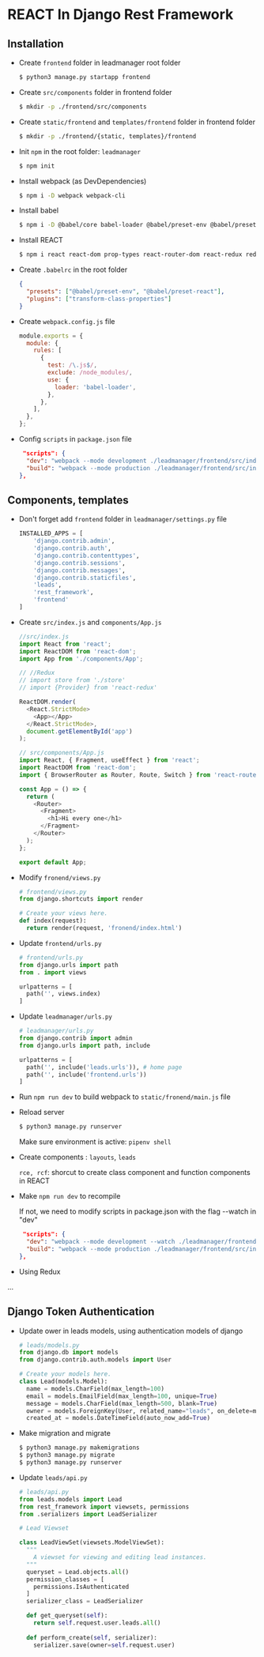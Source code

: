 # REACT In Django Rest Framework

## Installation

- Create `frontend` folder in leadmanager root folder
  ```bash 
  $ python3 manage.py startapp frontend
  ```
- Create `src/components` folder in frontend folder
  ```bash
  $ mkdir -p ./frontend/src/components
  ```
- Create `static/frontend` and `templates/frontend` folder in frontend folder
  ```bash
  $ mkdir -p ./frontend/{static, templates}/frontend
  ```
- Init `npm` in the root folder: `leadmanager`
  ```bash
  $ npm init
  ```
- Install webpack (as DevDependencies)
  ```bash
  $ npm i -D webpack webpack-cli
  ```
- Install babel
  ```bash
  $ npm i -D @babel/core babel-loader @babel/preset-env @babel/preset-react babel-plugin-transform-class-properties
  ```
- Install REACT
  ```bash
  $ npm i react react-dom prop-types react-router-dom react-redux redux-thunk
  ```
- Create `.babelrc` in the root folder
  ```json
  {
    "presets": ["@babel/preset-env", "@babel/preset-react"],
    "plugins": ["transform-class-properties"]
  }
  ```
- Create `webpack.config.js` file
  ```js
  module.exports = {
    module: {
      rules: [
        {
          test: /\.js$/,
          exclude: /node_modules/,
          use: {
            loader: 'babel-loader',
          },
        },
      ],
    },
  };

  ```
- Config `scripts` in `package.json` file
  ```json
   "scripts": {
    "dev": "webpack --mode development ./leadmanager/frontend/src/index.js --output ./leadmanager/frontend/static/frontend/main.js",
    "build": "webpack --mode production ./leadmanager/frontend/src/index.js --output ./leadmanager/frontend/static/frontend/main.js"
  },
  ```
## Components, templates

- Don't forget add `frontend` folder in `leadmanager/settings.py` file
  ```py
  INSTALLED_APPS = [
      'django.contrib.admin',
      'django.contrib.auth',
      'django.contrib.contenttypes',
      'django.contrib.sessions',
      'django.contrib.messages',
      'django.contrib.staticfiles',
      'leads',
      'rest_framework',
      'frontend'
  ]
  ```
- Create `src/index.js` and `components/App.js`
  ```js
  //src/index.js
  import React from 'react';
  import ReactDOM from 'react-dom';
  import App from './components/App';

  // //Redux
  // import store from './store'
  // import {Provider} from 'react-redux'

  ReactDOM.render(
    <React.StrictMode>
      <App></App>
    </React.StrictMode>,
    document.getElementById('app')
  );

  ```

  ```js
  // src/components/App.js
  import React, { Fragment, useEffect } from 'react';
  import ReactDOM from 'react-dom';
  import { BrowserRouter as Router, Route, Switch } from 'react-router-dom';

  const App = () => {
    return (
      <Router>
        <Fragment>
          <h1>Hi every one</h1>
        </Fragment>
      </Router>
    );
  };

  export default App;
  ```
- Modify `fronend/views.py`
  ```py
  # frontend/views.py
  from django.shortcuts import render

  # Create your views here.
  def index(request):
    return render(request, 'fronend/index.html')
  ```
- Update `frontend/urls.py`
  ```py
  # frontend/urls.py
  from django.urls import path
  from . import views

  urlpatterns = [
    path('', views.index)
  ]
  ```
- Update `leadmanager/urls.py`
  ```py
  # leadmanager/urls.py
  from django.contrib import admin
  from django.urls import path, include

  urlpatterns = [
    path('', include('leads.urls')), # home page
    path('', include('frontend.urls'))
  ]
  ```
- Run `npm run dev` to build webpack to `static/fronend/main.js` file
- Reload server
  ```bash
  $ python3 manage.py runserver
  ```
  Make sure environment is active: `pipenv shell`

- Create components : `layouts`, `leads`
  
  `rce, rcf`: shorcut to create class component and function components in REACT
- Make `npm run dev` to recompile
  
  If not, we need to modify scripts in package.json with the flag --watch in "dev"

  ```json
   "scripts": {
    "dev": "webpack --mode development --watch ./leadmanager/frontend/src/index.js --output ./leadmanager/frontend/static/frontend/main.js",
    "build": "webpack --mode production ./leadmanager/frontend/src/index.js --output ./leadmanager/frontend/static/frontend/main.js"
  },
  ```

- Using Redux

...

## Django Token Authentication

- Update ower in leads models, using authentication models of django
  ```python
  # leads/models.py
  from django.db import models
  from django.contrib.auth.models import User

  # Create your models here.
  class Lead(models.Model):
    name = models.CharField(max_length=100)
    email = models.EmailField(max_length=100, unique=True)
    message = models.CharField(max_length=500, blank=True)
    owner = models.ForeignKey(User, related_name="leads", on_delete=models.CASCADE, null=True)
    created_at = models.DateTimeField(auto_now_add=True)

  ```
- Make migration and migrate
  ```bash
  $ python3 manage.py makemigrations
  $ python3 manage.py migrate
  $ python3 manage.py runserver
  ```
- Update `leads/api.py`
  ```py
  # leads/api.py
  from leads.models import Lead
  from rest_framework import viewsets, permissions
  from .serializers import LeadSerializer

  # Lead Viewset

  class LeadViewSet(viewsets.ModelViewSet):
    """
      A viewset for viewing and editing lead instances.
    """
    queryset = Lead.objects.all()
    permission_classes = [
      permissions.IsAuthenticated
    ]
    serializer_class = LeadSerializer

    def get_queryset(self):
      return self.request.user.leads.all()
      
    def perform_create(self, serializer):
      serializer.save(owner=self.request.user)
  ```